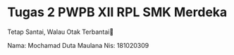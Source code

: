 # Tugas 2 PWPB XII RPL SMK Merdeka
Tetap Santai, Walau Otak Terbantai👊

Nama: Mochamad Duta Maulana 
Nis: 181020309

